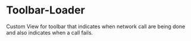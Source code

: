 # Toolbar-Loader
Custom View for toolbar that indicates when network call are being done and also indicates when a call fails.
